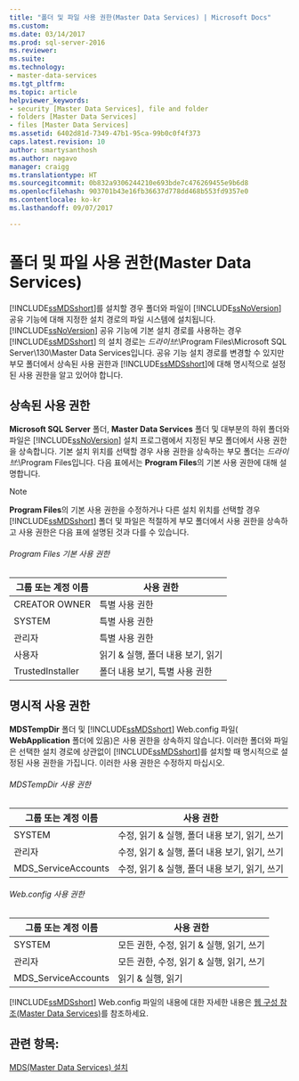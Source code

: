 ```yaml
---
title: "폴더 및 파일 사용 권한(Master Data Services) | Microsoft Docs"
ms.custom: 
ms.date: 03/14/2017
ms.prod: sql-server-2016
ms.reviewer: 
ms.suite: 
ms.technology:
- master-data-services
ms.tgt_pltfrm: 
ms.topic: article
helpviewer_keywords:
- security [Master Data Services], file and folder
- folders [Master Data Services]
- files [Master Data Services]
ms.assetid: 6402d81d-7349-47b1-95ca-99b0c0f4f373
caps.latest.revision: 10
author: smartysanthosh
ms.author: nagavo
manager: craigg
ms.translationtype: HT
ms.sourcegitcommit: 0b832a9306244210e693bde7c476269455e9b6d8
ms.openlocfilehash: 903701b43e16fb36637d778dd468b553fd9357e0
ms.contentlocale: ko-kr
ms.lasthandoff: 09/07/2017

---
```

# <a name="folder-and-file-permissions-master-data-services"></a>폴더 및 파일 사용 권한(Master Data Services)
  [!INCLUDE[ssMDSshort](../includes/ssmdsshort-md.md)]를 설치할 경우 폴더와 파일이 [!INCLUDE[ssNoVersion](../includes/ssnoversion-md.md)] 공유 기능에 대해 지정한 설치 경로의 파일 시스템에 설치됩니다. [!INCLUDE[ssNoVersion](../includes/ssnoversion-md.md)] 공유 기능에 기본 설치 경로를 사용하는 경우 [!INCLUDE[ssMDSshort](../includes/ssmdsshort-md.md)] 의 설치 경로는 *드라이브*:\Program Files\Microsoft SQL Server\130\Master Data Services입니다. 공유 기능 설치 경로를 변경할 수 있지만 부모 폴더에서 상속된 사용 권한과 [!INCLUDE[ssMDSshort](../includes/ssmdsshort-md.md)]에 대해 명시적으로 설정된 사용 권한을 알고 있어야 합니다.  
  
## <a name="inherited-permissions"></a>상속된 사용 권한  
 **Microsoft SQL Server** 폴더, **Master Data Services** 폴더 및 대부분의 하위 폴더와 파일은 [!INCLUDE[ssNoVersion](../includes/ssnoversion-md.md)] 설치 프로그램에서 지정된 부모 폴더에서 사용 권한을 상속합니다. 기본 설치 위치를 선택할 경우 사용 권한을 상속하는 부모 폴더는 *드라이브*:\Program Files입니다. 다음 표에서는 **Program Files**의 기본 사용 권한에 대해 설명합니다.  
  
> [!NOTE]  
>  **Program Files**의 기본 사용 권한을 수정하거나 다른 설치 위치를 선택할 경우 [!INCLUDE[ssMDSshort](../includes/ssmdsshort-md.md)] 폴더 및 파일은 적절하게 부모 폴더에서 사용 권한을 상속하고 사용 권한은 다음 표에 설명된 것과 다를 수 있습니다.  
  
###### <a name="program-files-default-permissions"></a>Program Files 기본 사용 권한  
  
|그룹 또는 계정 이름|사용 권한|  
|---------------------------|-----------------|  
|CREATOR OWNER|특별 사용 권한|  
|SYSTEM|특별 사용 권한|  
|관리자|특별 사용 권한|  
|사용자|읽기 & 실행, 폴더 내용 보기, 읽기|  
|TrustedInstaller|폴더 내용 보기, 특별 사용 권한|  
  
## <a name="explicit-permissions"></a>명시적 사용 권한  
 **MDSTempDir** 폴더 및 [!INCLUDE[ssMDSshort](../includes/ssmdsshort-md.md)] Web.config 파일( **WebApplication** 폴더에 있음)은 사용 권한을 상속하지 않습니다. 이러한 폴더와 파일은 선택한 설치 경로에 상관없이 [!INCLUDE[ssMDSshort](../includes/ssmdsshort-md.md)]를 설치할 때 명시적으로 설정된 사용 권한을 가집니다. 이러한 사용 권한은 수정하지 마십시오.  
  
###### <a name="mdstempdir-permissions"></a>MDSTempDir 사용 권한  
  
|그룹 또는 계정 이름|사용 권한|  
|---------------------------|-----------------|  
|SYSTEM|수정, 읽기 & 실행, 폴더 내용 보기, 읽기, 쓰기|  
|관리자|수정, 읽기 & 실행, 폴더 내용 보기, 읽기, 쓰기|  
|MDS_ServiceAccounts|수정, 읽기 & 실행, 폴더 내용 보기, 읽기, 쓰기|  
  
###### <a name="webconfig-permissions"></a>Web.config 사용 권한  
  
|그룹 또는 계정 이름|사용 권한|  
|---------------------------|-----------------|  
|SYSTEM|모든 권한, 수정, 읽기 & 실행, 읽기, 쓰기|  
|관리자|모든 권한, 수정, 읽기 & 실행, 읽기, 쓰기|  
|MDS_ServiceAccounts|읽기 & 실행, 읽기|  
  
 [!INCLUDE[ssMDSshort](../includes/ssmdsshort-md.md)] Web.config 파일의 내용에 대한 자세한 내용은 [웹 구성 참조&#40;Master Data Services&#41;](../master-data-services/web-configuration-reference-master-data-services.md)를 참조하세요.  
  
## <a name="see-also"></a>관련 항목:  
 [MDS(Master Data Services) 설치](../master-data-services/install-windows/install-master-data-services.md)  
  
  
